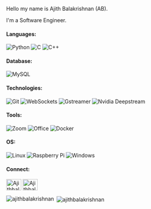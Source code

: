 
Hello my name is Ajith Balakrishnan (AB).

I'm a Software Engineer.

<!--https://simpleicons.org/?q=raspb -->
<!-- https://shields.io/ -->
#### Languages:
![Python](https://img.shields.io/badge/-Python-333333?style=flat&logo=python)
![C](https://img.shields.io/badge/-C-333333?style=flat&logo=C)
![C++](https://img.shields.io/badge/-C++-333333?style=flat&logo=c%2B%2B)

#### Database:
![MySQL](https://img.shields.io/badge/-MySQL-333333?style=flat&logo=MySQL)

#### Technologies:
![Git](https://img.shields.io/badge/-Git-333333?style=flat&logo=git&logoColor=F05032)
![WebSockets](https://img.shields.io/badge/-Websockets-333333?style=flat&logo=Websockets)
![Gstreamer](https://img.shields.io/badge/-Gstreamer-333333?style=flat&logo=Gstreamer)
![Nvidia Deepstream](https://img.shields.io/badge/-nvidia-333333?style=flat&logo=nvidia)

#### Tools:
![Zoom](https://img.shields.io/badge/-Zoom-333333?style=flat&logo=Zoom)
![Office](https://img.shields.io/badge/-Office-333333?style=flat&logo=Office)
![Docker](http://img.shields.io/badge/-Docker-333333?style=flat&logo=Docker)

#### OS:
![Linux](https://img.shields.io/badge/-Linux-333333?style=flat&logo=linux&logoColor=FCC624)
![Raspberry Pi](https://img.shields.io/badge/-Raspberry%20Pi-333333?style=flat&logo=Raspberry%20Pi&logoColor=C51A4A)
![Windows](http://img.shields.io/badge/-Windows-333333?style=flat&logo=windows)

#### Connect:
<p align="left">
<a href="https://twitter.com/AjithBalakris20" target="blank"><img align="center" src="https://cdn.jsdelivr.net/npm/simple-icons@3.0.1/icons/twitter.svg" alt="Ajithbalakrishnan" height="30" width="40" /></a>
<a href="https://www.linkedin.com/in/ajith-balakrishnan-218b39a1" target="blank"><img align="center" src="https://cdn.jsdelivr.net/npm/simple-icons@3.0.1/icons/linkedin.svg" alt="Ajithbalakrishnan" height="30" width="40" /></a>
</p>


<p><img align="left" src="https://github-readme-stats.vercel.app/api/top-langs?username=ajithbalakrishnan&show_icons=true&locale=en&layout=compact" alt="ajithbalakrishnan" /></p>

<p>&nbsp;<img align="center" src="https://github-readme-stats.vercel.app/api?username=ajithbalakrishnan&show_icons=true&locale=en" alt="ajithbalakrishnan" /></p>
